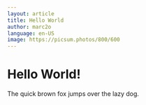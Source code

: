 ```yaml
---
layout: article
title: Hello World
author: marc2o
language: en-US
image: https://picsum.photos/800/600
---
```


# Hello World!

The quick brown fox jumps over the lazy dog.
